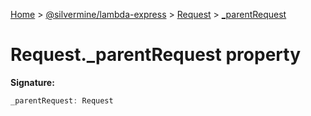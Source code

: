 [Home](./index) &gt; [@silvermine/lambda-express](./lambda-express.md) &gt; [Request](./lambda-express.request.md) &gt; [\_parentRequest](./lambda-express.request._parentrequest.md)

# Request.\_parentRequest property


**Signature:**
```javascript
_parentRequest: Request
```
